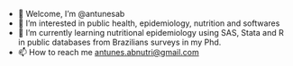 - 👋 Welcome, I’m @antunesab
- 👀 I’m interested in public health, epidemiology, nutrition and softwares
- 🌱 I’m currently learning nutritional epidemiology using SAS, Stata and R in public databases from Brazilians surveys in my Phd. 
- 📫 How to reach me antunes.abnutri@gmail.com

<!---
antunesab/antunesab is a ✨ special ✨ repository because its `README.md` (this file) appears on your GitHub profile.
You can click the Preview link to take a look at your changes.
--->
